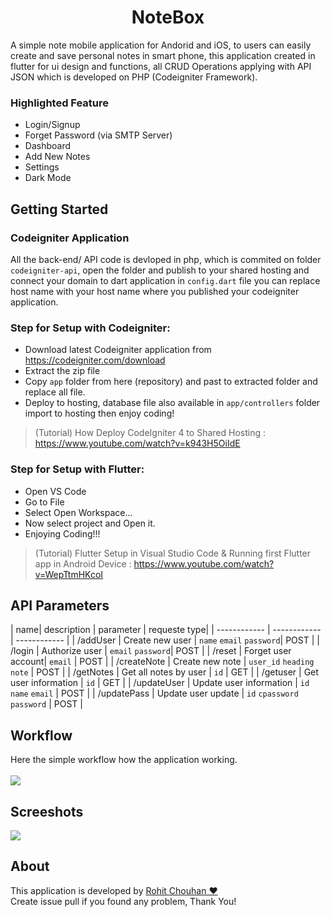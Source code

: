 <h1  align="center" >NoteBox</h1>
A simple note mobile application for Andorid and iOS, to users can easily create and save personal notes in smart phone, this application created in flutter for ui design and functions, all CRUD Operations applying with API JSON which is developed on PHP (Codeigniter Framework).

### Highlighted Feature
- Login/Signup
- Forget Password (via SMTP Server)
- Dashboard
- Add New Notes
- Settings
- Dark Mode

## Getting Started

### Codeigniter Application
All the back-end/ API code is devloped in php, which is commited on folder `codeigniter-api`, open the folder and publish to your shared hosting and connect your domain to dart application in `config.dart` file you can replace host name with your host name where you published your codeigniter application.

### Step for Setup with Codeigniter:
- Download latest Codeigniter application from https://codeigniter.com/download
- Extract the zip file
- Copy `app` folder from here (repository) and past to extracted folder and replace all file.
- Deploy to hosting, database file also available in `app/controllers` folder import to hosting then enjoy coding!

> (Tutorial) How Deploy CodeIgniter 4 to Shared Hosting : https://www.youtube.com/watch?v=k943H5OiIdE

### Step for Setup with Flutter:
- Open VS Code
- Go to File
- Select Open Workspace...
- Now select project and Open it.
- Enjoying Coding!!!

> (Tutorial) Flutter Setup in Visual Studio Code & Running first Flutter app in Android Device : https://www.youtube.com/watch?v=WepTtmHKcoI

## API Parameters
|   name| description  | parameter   | requeste type|
| ------------ | ------------ | ------------ |
|   /addUser |  Create new user |  `name` `email` `password`| POST |
|   /login |  Authorize user |  `email` `password`| POST |
|   /reset |  Forget user account|  `email` | POST |
|   /createNote |  Create new note |  `user_id` `heading`  `note` | POST |
|   /getNotes |  Get all notes by user |  `id` | GET |
|   /getuser |  Get user information |  `id` | GET |
|   /updateUser |  Update user information |  `id` `name` `email` | POST |
|   /updatePass |  Update user update |  `id` `cpassword` `password` | POST |

## Workflow
Here the simple workflow how the application working.<br><br>
<img src="https://raw.githubusercontent.com/rohit-chouhan/notebox-flutter-application/main/dartapp.jpg"/>

## Screeshots
<img src="https://raw.githubusercontent.com/rohit-chouhan/notebox-flutter-application/main/screenshots.jpg"/>

## About
This application is developed by <a href="https://www.linkedin.com/in/itsrohitchouhan/">Rohit Chouhan ❤️</a><br>
Create issue pull if you found any problem, Thank You!
